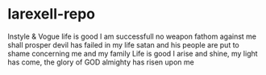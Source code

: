# larexell-repo
Instyle & Vogue
life is good 
I am successfull
no weapon fathom against me shall prosper
devil has failed in my life 
satan and his people are put to shame concerning me and my family
Life is good
I arise and shine, my light has come, the glory of GOD almighty has risen upon me

